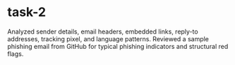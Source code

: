 # task-2
Analyzed sender details, email headers, embedded links, reply-to addresses, tracking pixel, and language patterns. Reviewed a sample phishing email from GitHub for typical phishing indicators and structural red flags.
